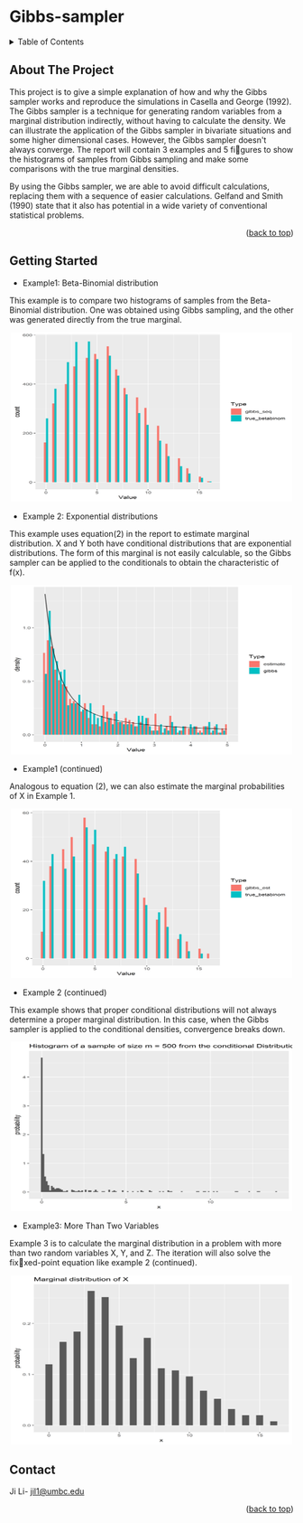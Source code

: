 # Gibbs-sampler
<!-- TABLE OF CONTENTS -->
<details>
  <summary>Table of Contents</summary>
  <ol>
    <li>
      <a href="#about-the-project">About The Project</a>
      <ul>
        <li><a href="#built-with">Built With</a></li>
      </ul>
    </li>
    <li>
      <a href="#getting-started">Getting Started</a>
      <ul>
        <li><a href="#prerequisites">Prerequisites</a></li>
        <li><a href="#installation">Installation</a></li>
      </ul>
    </li>
    <li><a href="#usage">Usage</a></li>
    <li><a href="#roadmap">Roadmap</a></li>
    <li><a href="#contributing">Contributing</a></li>
    <li><a href="#license">License</a></li>
    <li><a href="#contact">Contact</a></li>
    <li><a href="#acknowledgments">Acknowledgments</a></li>
  </ol>
</details>



<!-- ABOUT THE PROJECT -->
## About The Project

This project is to give a simple explanation of how and why the Gibbs sampler works and reproduce the simulations in Casella and George (1992). The Gibbs sampler is a technique for generating random variables from a marginal distribution indirectly, without having to calculate the density. We can illustrate the application of the Gibbs sampler in bivariate situations and some higher dimensional cases. However, the Gibbs sampler doesn't always
converge. The report will contain 3 examples and 5 figures to show the histograms of samples from Gibbs sampling and make some comparisons with the true marginal densities.

By using the Gibbs sampler, we are able to avoid difficult calculations, replacing them with a sequence of easier calculations. Gelfand and Smith (1990) state that it also has potential in a wide variety of conventional statistical problems.

<p align="right">(<a href="#readme-top">back to top</a>)</p>


<!-- GETTING STARTED -->
## Getting Started

* Example1: Beta-Binomial distribution

This example is to compare two histograms of samples from the Beta-Binomial distribution. One was obtained using Gibbs sampling, and the other was generated directly from the true marginal.

<div align="center">
<img src="https://github.com/JILI1028/Gibbs-sampler/blob/main/images/nas_mwphunnamed-chunk-2-1.png" width="500" height="300">
</div>

* Example 2: Exponential distributions

This example uses equation(2) in the report to estimate marginal distribution. X and Y both have conditional distributions that are exponential distributions. The form of this marginal is not easily calculable, so the Gibbs sampler can be applied to the conditionals to obtain the characteristic of f(x).

<div align="center">
<img src="https://github.com/JILI1028/Gibbs-sampler/blob/main/images/nas_mwphunnamed-chunk-3-1.png" width="500" height="300">
</div>

* Example1 (continued)

Analogous to equation (2), we can also estimate the marginal probabilities of X in Example 1.

<div align="center">
<img src="https://github.com/JILI1028/Gibbs-sampler/blob/main/images/nas_mwphunnamed-chunk-4-1.png" width="500" height="300">
</div>

* Example 2 (continued)

This example shows that proper conditional distributions will not always determine a proper marginal distribution. In this case, when the Gibbs sampler is applied to the conditional densities, convergence breaks down.

<div align="center">
<img src="https://github.com/JILI1028/Gibbs-sampler/blob/main/images/nas_mwphunnamed-chunk-5-1.png" width="500" height="300">
</div>

* Example3: More Than Two Variables

Example 3 is to calculate the marginal distribution in a problem with more than two random variables X, Y, and Z. The iteration will also solve the fixxed-point equation like example 2 (continued).

<div align="center">
<img src="https://github.com/JILI1028/Gibbs-sampler/blob/main/images/nas_mwphunnamed-chunk-6-1.png" width="500" height="300">
</div>

<!-- CONTACT -->
## Contact

Ji Li- jil1@umbc.edu

<p align="right">(<a href="#readme-top">back to top</a>)</p>



<!-- ACKNOWLEDGMENTS -->

<!-- MARKDOWN LINKS & IMAGES -->
